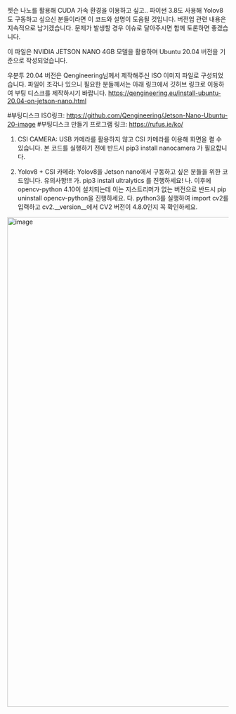 젯슨 나노를 활용해 CUDA 가속 환경을 이용하고 싶고.. 파이썬 3.8도 사용해 Yolov8도 구동하고 싶으신 분들이라면 이 코드와 설명이 도움될 것입니다.
버전업 관련 내용은 지속적으로 남기겠습니다.
문제가 발생할 경우 이슈로 달아주시면 함께 토론하면 좋겠습니다.

이 파일은 NVIDIA JETSON NANO 4GB 모델을 활용하며 Ubuntu 20.04 버전을 기준으로 작성되었습니다.

우분투 20.04 버전은 Qengineering님께서 제작해주신 ISO 이미지 파일로 구성되었습니다.
파일이 조각나 있으니 필요한 분들께서는 아래 링크에서 깃허브 링크로 이동하여 부팅 디스크를 제작하시기 바랍니다.
https://qengineering.eu/install-ubuntu-20.04-on-jetson-nano.html

#부팅디스크 ISO링크: https://github.com/Qengineering/Jetson-Nano-Ubuntu-20-image
#부팅디스크 만들기 프로그램 링크: https://rufus.ie/ko/

1. CSI CAMERA: USB 카메라를 활용하지 않고 CSI 카메라를 이용해 화면을 켤 수 있습니다.
   본 코드를 실행하기 전에 반드시 pip3 install nanocamera 가 필요합니다.

2. Yolov8 + CSI 카메라: Yolov8을 Jetson nano에서 구동하고 싶은 분들을 위한 코드입니다.
   유의사항!!!
     가. pip3 install ultralytics 를 진행하세요!
     나. 이후에 opencv-python 4.10이 설치되는데 이는 지스트리머가 없는 버전으로 반드시 pip uninstall opencv-python을 진행하세요.
     다. python3를 실행하여 import cv2를 입력하고 cv2.__version__에서 CV2 버전이 4.8.0인지 꼭 확인하세요.
<img width="1114" alt="image" src="https://github.com/user-attachments/assets/799745f0-f3db-4f70-83f7-dc58d55a3ce8">
